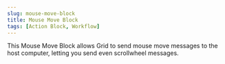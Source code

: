 ```yaml
---
slug: mouse-move-block
title: Mouse Move Block
tags: [Action Block, Workflow]
---
```


This Mouse Move Block allows Grid to send mouse move messages to the host computer, letting you send even scrollwheel messages.